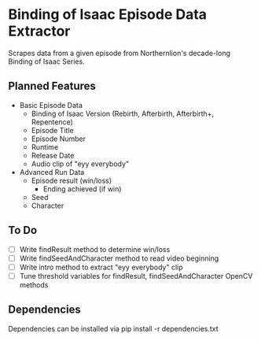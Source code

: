 # Binding of Isaac Episode Data Extractor
Scrapes data from a given episode from Northernlion's decade-long Binding of Isaac Series. 

## Planned Features

* Basic Episode Data
    * Binding of Isaac Version (Rebirth, Afterbirth, Afterbirth+, Repentence)
    * Episode Title
    * Episode Number
    * Runtime
    * Release Date
    * Audio clip of "eyy everybody"
* Advanced Run Data
    * Episode result (win/loss)
        * Ending achieved (if win)
    * Seed
    * Character

## To Do

- [ ] Write findResult method to determine win/loss
- [ ] Write findSeedAndCharacter method to read video beginning
- [ ] Write intro method to extract "eyy everybody" clip
- [ ] Tune threshold variables for findResult, findSeedAndCharacter OpenCV methods

## Dependencies

Dependencies can be installed via pip install -r dependencies.txt

